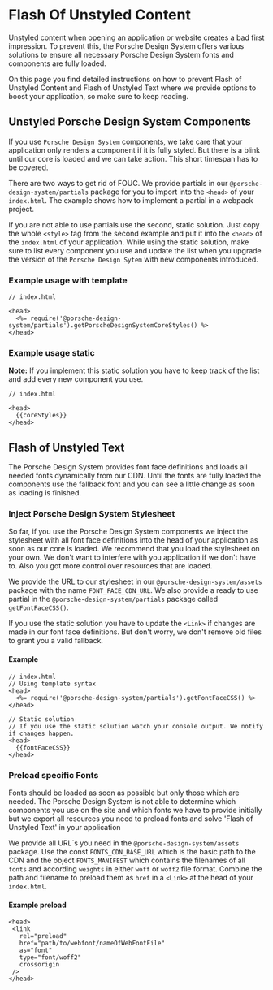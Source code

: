 # Flash Of Unstyled Content

Unstyled content when opening an application or website creates a bad first impression.
To prevent this, the Porsche Design System offers various solutions to ensure all necessary Porsche Design System fonts and components are fully loaded.

On this page you find detailed instructions on how to prevent Flash of Unstyled Content and Flash of Unstyled Text where we provide options to
boost your application, so make sure to keep reading.

## Unstyled Porsche Design System Components

If you use `Porsche Design System` components, we take care that your application only renders a component if it is fully styled.
But there is a blink until our core is loaded and we can take action. This short timespan has to be covered.

There are two ways to get rid of FOUC. We provide partials in our `@porsche-design-system/partials` package for you to import into the `<head>` of your `index.html`.
The example shows how to implement a partial in a webpack project. 

If you are not able to use partials use the second, static solution. Just copy the whole `<style>` tag from the second example and put it into the `<head>`
of the `index.html` of your application. While using the static solution, make sure to list every component you use and 
update the list when you upgrade the version of the `Porsche Design Sytem` with new components introduced.

### Example usage with template 

``` 
// index.html

<head>
  <%= require('@porsche-design-system/partials').getPorscheDesignSystemCoreStyles() %>
</head>
``` 

### Example usage static

**Note:** If you implement this static solution you have to keep track of the list and add every new component you use.

```
// index.html

<head>
  {{coreStyles}}
</head>
```

## Flash of Unstyled Text

The Porsche Design System provides font face definitions and loads all needed fonts dynamically from our CDN. Until the fonts are fully loaded
the components use the fallback font and you can see a little change as soon as loading is finished.

### Inject Porsche Design System Stylesheet

So far, if you use the Porsche Design System components we inject the stylesheet with all font face definitions into the head of your application as soon as our core is loaded.
We recommend that you load the stylesheet on your own. We don't want to interfere with you application if we don't have to. Also you got more
control over resources that are loaded.

We provide the URL to our stylesheet in our `@porsche-design-system/assets` package with the name `FONT_FACE_CDN_URL`. We also
provide a ready to use partial in the `@porsche-design-system/partials` package called `getFontFaceCSS()`.

If you use the static solution you have to update the `<Link>` if changes are made in our font face definitions. But don't worry, we don't remove old files
to grant you a valid fallback.

#### Example

```
// index.html
// Using template syntax
<head>
  <%= require('@porsche-design-system/partials').getFontFaceCSS() %>
</head>

// Static solution
// If you use the static solution watch your console output. We notify if changes happen.
<head>
  {{fontFaceCSS}}
</head>
```

### Preload specific Fonts

Fonts should be loaded as soon as possible but only those which are needed. The Porsche Design System is not able to determine which components
you use on the site and which fonts we have to provide initially but we export all resources you need to preload fonts and solve 'Flash of Unstyled Text' in your application

We provide all URL´s you need in the `@porsche-design-system/assets` package.
Use the const `FONTS_CDN_BASE_URL` which is the basic path to the CDN and the object `FONTS_MANIFEST` which contains the filenames of all `fonts` 
and according `weights` in either `woff` or `woff2` file format. Combine the path and filename to preload them as `href` in a `<Link>` at the head of your `index.html`.

#### Example preload

```
<head>
 <link
   rel="preload"
   href="path/to/webfont/nameOfWebFontFile"
   as="font"
   type="font/woff2"
   crossorigin
 />
</head>
```

<script lang="ts">
  import Vue from 'vue';
import Component from 'vue-class-component';
  import { getFontFaceCSS, getPorscheDesignSystemCoreStyles } from '@porsche-design-system/partials';
  
  @Component
  export default class FlashOfUnstyledContent extends Vue {
    public fontFaceCSS = getFontFaceCSS();
    public coreStyles = getPorscheDesignSystemCoreStyles().replace('>', '>\n    ').replace(/,/g, ',\n    ').replace('}', '}\n  ');
  }
</script>